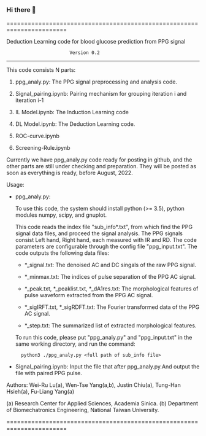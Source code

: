 ### Hi there 👋
=======================================================================

Deduction Learning code for blood glucose prediction from PPG signal

                           Version 0.2
--------------------------------------------------------------------

This code consists N parts:

1. ppg_analy.py:
   The PPG signal preprocessing and analysis code.

2. Signal_pairing.ipynb:
   Pairing mechanism for grouping iteration i and iteration i-1

3. IL Model.ipynb:
   The Induction Learning code
   
4. DL Model.ipynb:
   The Deduction Learning code.

5. ROC-curve.ipynb

6. Screening-Rule.ipynb

Currently we have ppg_analy.py code ready for posting in github, and
the other parts are still under checking and preparation. They will
be posted as soon as everything is ready, before August, 2022.

Usage:

- ppg_analy.py:

  To use this code, the system should install python (>= 3.5), python
  modules numpy, scipy, and gnuplot.

  This code reads the index file "sub_info*.txt", from which find the
  PPG signal data files, and proceed the signal analysis. The PPG signals
  consist Left hand, Right hand, each measured with IR and RD. The code
  parameters are configurable through the config file "ppg_input.txt".
  The code outputs the following data files:

  - *_signal.txt:
    The denoised AC and DC singals of the raw PPG signal.

  - *_minmax.txt:
    The indices of pulse separation of the PPG AC signal.

  - *_peak.txt, *_peaklist.txt, *_dA1res.txt:
    The morphological features of pulse waveform extracted from the PPG
    AC signal.

  - *_sigIRFT.txt, *_sigRDFT.txt:
    The Fourier transformed data of the PPG AC signal.

  - *_step.txt:
    The summarized list of extracted morphological features.

  To run this code, please put "ppg_analy.py" and "ppg_input.txt" in the
  same working directory, and run the command:

        python3 ./ppg_analy.py <full path of sub_info file>

- Signal_pairing.ipynb:
  Input the file that after ppg_analy.py.And output the file with paired PPG pulse.



Authors:
   Wei-Ru Lu(a), Wen-Tse Yang(a,b), Justin Chiu(a), Tung-Han Hsieh(a),
   Fu-Liang Yang(a)

   (a) Research Center for Applied Sciences, Academia Sinica.
   (b) Department of Biomechatronics Engineering, National Taiwan University.

=======================================================================

